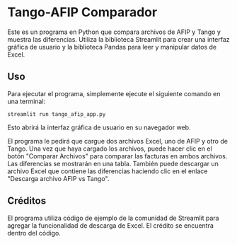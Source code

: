 # Tango-AFIP Comparador

Este es un programa en Python que compara archivos de AFIP y Tango y muestra las 
diferencias. Utiliza la biblioteca Streamlit para crear una interfaz gráfica de usuario 
y la biblioteca Pandas para leer y manipular datos de Excel.

## Uso
Para ejecutar el programa, simplemente ejecute el siguiente comando en una terminal:


```
streamlit run tango_afip_app.py
```

Esto abrirá la interfaz gráfica de usuario en su navegador web.

El programa le pedirá que cargue dos archivos Excel, uno de AFIP y otro de Tango. 
Una vez que haya cargado los archivos, puede hacer clic en el botón "Comparar Archivos" 
para comparar las facturas en ambos archivos. Las diferencias se mostrarán en una tabla.
También puede descargar un archivo Excel que contiene las diferencias haciendo clic en el enlace 
"Descarga archivo AFIP vs Tango".

## Créditos
El programa utiliza código de ejemplo de la comunidad de Streamlit para agregar la 
funcionalidad de descarga de Excel. El crédito se encuentra dentro del código.
